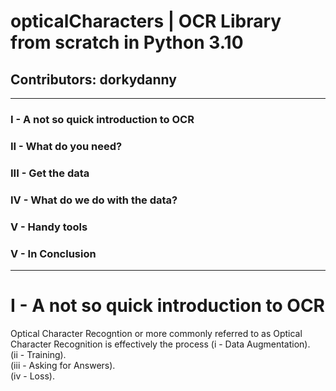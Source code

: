 # opticalCharacters | OCR Library from scratch in Python 3.10
## Contributors: dorkydanny
-------------------------------------------
### I - A not so quick introduction to OCR
### II - What do you need?
### III - Get the data
### IV - What do we do with the data?
### V - Handy tools
### V - In Conclusion
--------------------------------------------
# I - A not so quick introduction to OCR
Optical Character Recogntion or more commonly referred to as Optical Character Recognition is effectively the process 
(i - Data Augmentation).  
(ii - Training).  
(iii -  Asking for Answers).  
(iv - Loss).  
